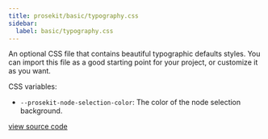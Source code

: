 ```yaml
---
title: prosekit/basic/typography.css
sidebar:
  label: basic/typography.css
---
```


An optional CSS file that contains beautiful typographic defaults styles. You can import this file as a good starting point for your project, or customize it as you want.

CSS variables:

- `--prosekit-node-selection-color`: The color of the node selection background.

[view source code](https://unpkg.com/prosekit/basic/typography.css)
